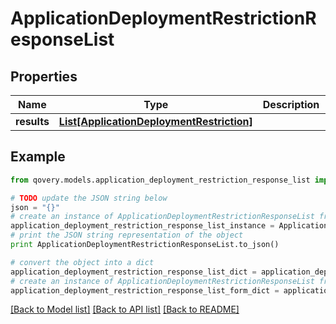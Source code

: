 # ApplicationDeploymentRestrictionResponseList


## Properties

Name | Type | Description | Notes
------------ | ------------- | ------------- | -------------
**results** | [**List[ApplicationDeploymentRestriction]**](ApplicationDeploymentRestriction.md) |  | [optional] 

## Example

```python
from qovery.models.application_deployment_restriction_response_list import ApplicationDeploymentRestrictionResponseList

# TODO update the JSON string below
json = "{}"
# create an instance of ApplicationDeploymentRestrictionResponseList from a JSON string
application_deployment_restriction_response_list_instance = ApplicationDeploymentRestrictionResponseList.from_json(json)
# print the JSON string representation of the object
print ApplicationDeploymentRestrictionResponseList.to_json()

# convert the object into a dict
application_deployment_restriction_response_list_dict = application_deployment_restriction_response_list_instance.to_dict()
# create an instance of ApplicationDeploymentRestrictionResponseList from a dict
application_deployment_restriction_response_list_form_dict = application_deployment_restriction_response_list.from_dict(application_deployment_restriction_response_list_dict)
```
[[Back to Model list]](../README.md#documentation-for-models) [[Back to API list]](../README.md#documentation-for-api-endpoints) [[Back to README]](../README.md)


